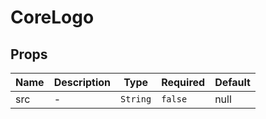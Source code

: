 # CoreLogo

## Props

<!-- @vuese:CoreLogo:props:start -->
|Name|Description|Type|Required|Default|
|---|---|---|---|---|
|src|-|`String`|`false`|null|

<!-- @vuese:CoreLogo:props:end -->
